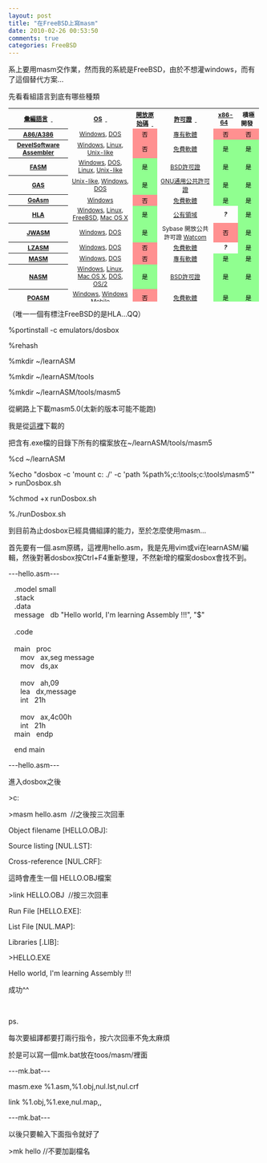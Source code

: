 ```yaml
---
layout: post
title: "在FreeBSD上寫masm"
date: 2010-02-26 00:53:50
comments: true
categories: FreeBSD
---
```

<p>系上要用masm交作業，然而我的系統是FreeBSD，由於不想灌windows，而有了這個替代方案...</p><p>先看看組語言到底有哪些種類</p><table id="sortable_table_id_0" class="wikitable sortable" style="font-size: 85%; text-align: center; width: 500px; height: 386px;"><tbody><tr><th><a href="http://zh.wikipedia.org/zh-tw/%E6%B1%87%E7%BC%96%E8%AF%AD%E8%A8%80" title="彙編語言">彙編語言</a>&nbsp;&nbsp;<a href="http://zh.wikipedia.org/zh-tw/%E7%B5%84%E5%90%88%E8%AA%9E%E8%A8%80%E5%88%97%E8%A1%A8#" class="sortheader" onclick="ts_resortTable(this);return false;"><span class="sortarrow">&nbsp;</span></a></th><th><a href="http://zh.wikipedia.org/zh-tw/%E6%93%8D%E4%BD%9C%E7%B3%BB%E7%BB%9F" title="作業系統">OS</a>&nbsp;&nbsp;<a href="http://zh.wikipedia.org/zh-tw/%E7%B5%84%E5%90%88%E8%AA%9E%E8%A8%80%E5%88%97%E8%A1%A8#" class="sortheader" onclick="ts_resortTable(this);return false;"><span class="sortarrow">&nbsp;</span></a></th><th><a href="http://zh.wikipedia.org/zh-tw/%E5%BC%80%E6%94%BE%E6%BA%90%E4%BB%A3%E7%A0%81" title="開放原始碼">開放原始碼</a>&nbsp;&nbsp;<a href="http://zh.wikipedia.org/zh-tw/%E7%B5%84%E5%90%88%E8%AA%9E%E8%A8%80%E5%88%97%E8%A1%A8#" class="sortheader" onclick="ts_resortTable(this);return false;"><span class="sortarrow">&nbsp;</span></a></th><th><a href="http://zh.wikipedia.org/zh-tw/%E8%BD%AF%E4%BB%B6%E8%AE%B8%E5%8F%AF%E8%AF%81" title="軟體許可證">許可證</a>&nbsp;&nbsp;<a href="http://zh.wikipedia.org/zh-tw/%E7%B5%84%E5%90%88%E8%AA%9E%E8%A8%80%E5%88%97%E8%A1%A8#" class="sortheader" onclick="ts_resortTable(this);return false;"><span class="sortarrow">&nbsp;</span></a></th><th><a href="http://zh.wikipedia.org/zh-tw/X86-64" title="X86-64">x86-64</a>&nbsp;&nbsp;<a href="http://zh.wikipedia.org/zh-tw/%E7%B5%84%E5%90%88%E8%AA%9E%E8%A8%80%E5%88%97%E8%A1%A8#" class="sortheader" onclick="ts_resortTable(this);return false;"><span class="sortarrow"></span></a></th><th>積極開發&nbsp;&nbsp;<a href="http://zh.wikipedia.org/zh-tw/%E7%B5%84%E5%90%88%E8%AA%9E%E8%A8%80%E5%88%97%E8%A1%A8#" class="sortheader" onclick="ts_resortTable(this);return false;"><span class="sortarrow"></span></a></th></tr><tr><th><a href="http://zh.wikipedia.org/w/index.php?title=A86_%28software%29&amp;action=edit&amp;redlink=1" class="new" title="A86 (software) （頁面未存在）">A86/A386</a></th><td><a href="http://zh.wikipedia.org/zh-tw/Microsoft_Windows" title="Microsoft Windows">Windows</a>, <a href="http://zh.wikipedia.org/zh-tw/DOS" title="DOS">DOS</a></td><td style="background: #ff9090 none repeat scroll 0% 0%; color: black;" class="table-no">否</td><td><a href="http://zh.wikipedia.org/zh-tw/%E4%B8%93%E6%9C%89%E8%BD%AF%E4%BB%B6" title="專有軟體">專有軟體</a></td><td style="background: #ff9090 none repeat scroll 0% 0%; color: black;" class="table-no">否</td><td style="background: #ff9090 none repeat scroll 0% 0%; color: black;" class="table-no">否</td></tr><tr><th><a href="http://www.develsoftware.com/index.php/en/download" class="external text" rel="nofollow">DevelSoftware Assembler</a></th><td><a href="http://zh.wikipedia.org/zh-tw/Microsoft_Windows" title="Microsoft Windows">Windows</a>, <a href="http://zh.wikipedia.org/zh-tw/Linux" title="Linux">Linux</a>, <a href="http://zh.wikipedia.org/zh-tw/Unix-like" title="Unix-like" class="mw-redirect">Unix-like</a></td><td style="background: #ff9090 none repeat scroll 0% 0%; color: black;" class="table-no">否</td><td><a href="http://zh.wikipedia.org/zh-tw/%E5%85%8D%E8%B4%B9%E8%BD%AF%E4%BB%B6" title="免費軟體" class="mw-redirect">免費軟體</a></td><td style="background: #90ff90 none repeat scroll 0% 0%; color: black;" class="table-yes">是</td><td style="background: #90ff90 none repeat scroll 0% 0%; color: black;" class="table-yes">是</td></tr><tr><th><a href="http://zh.wikipedia.org/w/index.php?title=FASM&amp;action=edit&amp;redlink=1" class="new" title="FASM （頁面未存在）">FASM</a></th><td><a href="http://zh.wikipedia.org/zh-tw/Microsoft_Windows" title="Microsoft Windows">Windows</a>, <a href="http://zh.wikipedia.org/zh-tw/DOS" title="DOS">DOS</a>, <a href="http://zh.wikipedia.org/zh-tw/Linux" title="Linux">Linux</a>, <a href="http://zh.wikipedia.org/zh-tw/Unix-like" title="Unix-like" class="mw-redirect">Unix-like</a></td><td style="background: #90ff90 none repeat scroll 0% 0%; color: black;" class="table-yes">是</td><td><a href="http://zh.wikipedia.org/zh-tw/BSD%E8%AE%B8%E5%8F%AF%E8%AF%81" title="BSD許可證">BSD許可證</a></td><td style="background: #90ff90 none repeat scroll 0% 0%; color: black;" class="table-yes">是</td><td style="background: #90ff90 none repeat scroll 0% 0%; color: black;" class="table-yes">是</td></tr><tr><th><a href="http://zh.wikipedia.org/w/index.php?title=GNU_Assembler&amp;action=edit&amp;redlink=1" class="new" title="GNU Assembler （頁面未存在）">GAS</a></th><td><a href="http://zh.wikipedia.org/zh-tw/Unix-like" title="Unix-like" class="mw-redirect">Unix-like</a>, <a href="http://zh.wikipedia.org/zh-tw/Microsoft_Windows" title="Microsoft Windows">Windows</a>, <a href="http://zh.wikipedia.org/zh-tw/DOS" title="DOS">DOS</a></td><td style="background: #90ff90 none repeat scroll 0% 0%; color: black;" class="table-yes">是</td><td><a href="http://zh.wikipedia.org/zh-tw/GNU%E9%80%9A%E7%94%A8%E5%85%AC%E5%85%B1%E8%AE%B8%E5%8F%AF%E8%AF%81" title="GNU通用公共許可證">GNU通用公共許可證</a></td><td style="background: #90ff90 none repeat scroll 0% 0%; color: black;" class="table-yes">是</td><td style="background: #90ff90 none repeat scroll 0% 0%; color: black;" class="table-yes">是</td></tr><tr><th><a href="http://www.jorgon.freeserve.co.uk/" class="external text" rel="nofollow">GoAsm</a></th><td><a href="http://zh.wikipedia.org/zh-tw/Microsoft_Windows" title="Microsoft Windows">Windows</a></td><td style="background: #ff9090 none repeat scroll 0% 0%; color: black;" class="table-no">否</td><td><a href="http://zh.wikipedia.org/zh-tw/%E5%85%8D%E8%B4%B9%E8%BD%AF%E4%BB%B6" title="免費軟體" class="mw-redirect">免費軟體</a></td><td style="background: #90ff90 none repeat scroll 0% 0%; color: black;" class="table-yes">是</td><td style="background: #90ff90 none repeat scroll 0% 0%; color: black;" class="table-yes">是</td></tr><tr><th><a href="http://zh.wikipedia.org/w/index.php?title=High_Level_Assembly&amp;action=edit&amp;redlink=1" class="new" title="High Level Assembly （頁面未存在）">HLA</a></th><td><a href="http://zh.wikipedia.org/zh-tw/Microsoft_Windows" title="Microsoft Windows">Windows</a>, <a href="http://zh.wikipedia.org/zh-tw/Linux" title="Linux">Linux</a>, <a href="http://zh.wikipedia.org/zh-tw/FreeBSD" title="FreeBSD">FreeBSD</a>, <a href="http://zh.wikipedia.org/zh-tw/Mac_OS_X" title="Mac OS X">Mac OS X</a></td><td style="background: #90ff90 none repeat scroll 0% 0%; color: black;" class="table-yes">是</td><td><a href="http://zh.wikipedia.org/zh-tw/%E5%85%AC%E6%9C%89%E9%A2%86%E5%9F%9F" title="公有領域">公有領域</a></td><td><i><b>?</b></i></td><td style="background: #90ff90 none repeat scroll 0% 0%; color: black;" class="table-yes">是</td></tr><tr><th><a href="http://www.japheth.de/JWasm.html" class="external text" rel="nofollow">JWASM</a></th><td><a href="http://zh.wikipedia.org/zh-tw/Microsoft_Windows" title="Microsoft Windows">Windows</a>, <a href="http://zh.wikipedia.org/zh-tw/DOS" title="DOS">DOS</a></td><td style="background: #90ff90 none repeat scroll 0% 0%; color: black;" class="table-yes">是</td><td>Sybase 開放公共許可證 <a href="http://zh.wikipedia.org/w/index.php?title=Watcom&amp;action=edit&amp;redlink=1" class="new" title="Watcom （頁面未存在）">Watcom</a></td><td style="background: #ff9090 none repeat scroll 0% 0%; color: black;" class="table-no">否</td><td style="background: #90ff90 none repeat scroll 0% 0%; color: black;" class="table-yes">是</td></tr><tr><th><a href="http://lzasm.hotbox.ru/" class="external text" rel="nofollow">LZASM</a></th><td><a href="http://zh.wikipedia.org/zh-tw/Microsoft_Windows" title="Microsoft Windows">Windows</a>, <a href="http://zh.wikipedia.org/zh-tw/DOS" title="DOS">DOS</a></td><td style="background: #ff9090 none repeat scroll 0% 0%; color: black;" class="table-no">否</td><td><a href="http://zh.wikipedia.org/zh-tw/%E5%85%8D%E8%B4%B9%E8%BD%AF%E4%BB%B6" title="免費軟體" class="mw-redirect">免費軟體</a></td><td><i><b>?</b></i></td><td style="background: #90ff90 none repeat scroll 0% 0%; color: black;" class="table-yes">是</td></tr><tr><th><a href="http://zh.wikipedia.org/zh-tw/MASM" title="MASM">MASM</a></th><td><a href="http://zh.wikipedia.org/zh-tw/Microsoft_Windows" title="Microsoft Windows">Windows</a>, <a href="http://zh.wikipedia.org/zh-tw/DOS" title="DOS">DOS</a></td><td style="background: #ff9090 none repeat scroll 0% 0%; color: black;" class="table-no">否</td><td><a href="http://zh.wikipedia.org/zh-tw/%E4%B8%93%E6%9C%89%E8%BD%AF%E4%BB%B6" title="專有軟體">專有軟體</a></td><td style="background: #90ff90 none repeat scroll 0% 0%; color: black;" class="table-yes">是</td><td style="background: #90ff90 none repeat scroll 0% 0%; color: black;" class="table-yes">是<span class="reference plainlinksneverexpand" id="ref_MASM"></span></td></tr><tr><th><a href="http://zh.wikipedia.org/w/index.php?title=Netwide_Assembler&amp;action=edit&amp;redlink=1" class="new" title="Netwide Assembler （頁面未存在）">NASM</a></th><td><a href="http://zh.wikipedia.org/zh-tw/Microsoft_Windows" title="Microsoft Windows">Windows</a>, <a href="http://zh.wikipedia.org/zh-tw/Linux" title="Linux">Linux</a>, <a href="http://zh.wikipedia.org/zh-tw/Mac_OS_X" title="Mac OS X">Mac OS X</a>, <a href="http://zh.wikipedia.org/zh-tw/DOS" title="DOS">DOS</a>, <a href="http://zh.wikipedia.org/zh-tw/OS/2" title="OS/2">OS/2</a></td><td style="background: #90ff90 none repeat scroll 0% 0%; color: black;" class="table-yes">是</td><td><a href="http://zh.wikipedia.org/zh-tw/BSD%E8%AE%B8%E5%8F%AF%E8%AF%81" title="BSD許可證">BSD許可證</a></td><td style="background: #90ff90 none repeat scroll 0% 0%; color: black;" class="table-yes">是</td><td style="background: #90ff90 none repeat scroll 0% 0%; color: black;" class="table-yes">是</td></tr><tr><th><a href="http://zh.wikipedia.org/w/index.php?title=POASM&amp;action=edit&amp;redlink=1" class="new" title="POASM （頁面未存在）">POASM</a></th><td><a href="http://zh.wikipedia.org/zh-tw/Microsoft_Windows" title="Microsoft Windows">Windows</a>, <a href="http://zh.wikipedia.org/zh-tw/Windows_Mobile" title="Windows Mobile">Windows Mobile</a></td><td style="background: #ff9090 none repeat scroll 0% 0%; color: black;" class="table-no">否</td><td><a href="http://zh.wikipedia.org/zh-tw/%E5%85%8D%E8%B4%B9%E8%BD%AF%E4%BB%B6" title="免費軟體" class="mw-redirect">免費軟體</a></td><td style="background: #90ff90 none repeat scroll 0% 0%; color: black;" class="table-yes">是</td><td style="background: #90ff90 none repeat scroll 0% 0%; color: black;" class="table-yes">是</td></tr><tr><th><a href="http://zh.wikipedia.org/w/index.php?title=TASM&amp;action=edit&amp;redlink=1" class="new" title="TASM （頁面未存在）">TASM</a></th><td><a href="http://zh.wikipedia.org/zh-tw/Microsoft_Windows" title="Microsoft Windows">Windows</a>, <a href="http://zh.wikipedia.org/zh-tw/DOS" title="DOS">DOS</a></td><td style="background: #ff9090 none repeat scroll 0% 0%; color: black;" class="table-no">否</td><td><a href="http://zh.wikipedia.org/zh-tw/%E4%B8%93%E6%9C%89%E8%BD%AF%E4%BB%B6" title="專有軟體">專有軟體</a></td><td style="background: #ff9090 none repeat scroll 0% 0%; color: black;" class="table-no">否</td><td><i><b>?</b></i><span class="reference plainlinksneverexpand" id="ref_TASM"></span></td></tr><tr><th><a href="http://zh.wikipedia.org/w/index.php?title=WASM_%28software%29&amp;action=edit&amp;redlink=1" class="new" title="WASM (software) （頁面未存在）">WASM</a></th><td><a href="http://zh.wikipedia.org/zh-tw/Microsoft_Windows" title="Microsoft Windows">Windows</a>, <a href="http://zh.wikipedia.org/zh-tw/DOS" title="DOS">DOS</a>, <a href="http://zh.wikipedia.org/zh-tw/OS/2" title="OS/2">OS/2</a></td><td style="background: #90ff90 none repeat scroll 0% 0%; color: black;" class="table-yes">是</td><td>Sybase Open <a href="http://zh.wikipedia.org/w/index.php?title=Watcom&amp;action=edit&amp;redlink=1" class="new" title="Watcom （頁面未存在）">Watcom</a> Public License</td><td style="background: #ff9090 none repeat scroll 0% 0%; color: black;" class="table-no">否</td><td><i><b>?</b></i></td></tr><tr><th><a href="http://zh.wikipedia.org/w/index.php?title=Tiny_C_Compiler&amp;action=edit&amp;redlink=1" class="new" title="Tiny C Compiler （頁面未存在）">TCCASM</a></th><td><a href="http://zh.wikipedia.org/zh-tw/Unix-like" title="Unix-like" class="mw-redirect">Unix-like</a>, <a href="http://zh.wikipedia.org/zh-tw/Microsoft_Windows" title="Microsoft Windows">Windows</a></td><td style="background: #90ff90 none repeat scroll 0% 0%; color: black;" class="table-yes">是</td><td><a href="http://zh.wikipedia.org/zh-tw/LGPL" title="LGPL" class="mw-redirect">LGPL</a></td><td><i><b>?</b></i></td><td style="background: #90ff90 none repeat scroll 0% 0%; color: black;" class="table-yes">是</td></tr><tr><th><a href="http://zh.wikipedia.org/w/index.php?title=Yasm&amp;action=edit&amp;redlink=1" class="new" title="Yasm （頁面未存在）">Yasm</a></th><td><a href="http://zh.wikipedia.org/zh-tw/Microsoft_Windows" title="Microsoft Windows">Windows</a>, <a href="http://zh.wikipedia.org/zh-tw/DOS" title="DOS">DOS</a>, <a href="http://zh.wikipedia.org/zh-tw/Linux" title="Linux">Linux</a>, <a href="http://zh.wikipedia.org/zh-tw/Mac_OS_X" title="Mac OS X">Mac OS X</a>, <a href="http://zh.wikipedia.org/zh-tw/Unix-like" title="Unix-like" class="mw-redirect">Unix-like</a></td><td style="background: #90ff90 none repeat scroll 0% 0%; color: black;" class="table-yes">是</td><td><a href="http://zh.wikipedia.org/zh-tw/BSD_licenses" title="BSD licenses" class="mw-redirect">BSD</a></td><td style="background: #90ff90 none repeat scroll 0% 0%; color: black;" class="table-yes">是</td><td style="background: #90ff90 none repeat scroll 0% 0%; color: black;" class="table-yes">是</td></tr></tbody></table><p>（唯一一個有標注FreeBSD的是HLA...QQ）</p><p>%portinstall -c emulators/dosbox</p><p>%rehash</p><p>%mkdir ~/learnASM</p><p>%mkdir ~/learnASM/tools</p><p>%mkdir ~/learnASM/tools/masm5</p><p>從網路上下載masm5.0(太新的版本可能不能跑)</p><p>我是從<a href="http://download.pchome.net/development/linetools/detail-9028.html">這裡</a>下載的</p><p>把含有.exe檔的目錄下所有的檔案放在~/learnASM/tools/masm5</p><p>%cd ~/learnASM</p><p>%echo "dosbox -c 'mount c: ./' -c 'path %path%;c:\tools;c:\tools\masm5'" &gt; runDosbox.sh </p><p>%chmod +x runDosbox.sh</p><p>%./runDosbox.sh</p><p>到目前為止dosbox已經具備組譯的能力，至於怎麼使用masm...</p><p>首先要有一個.asm原碼，這裡用hello.asm，我是先用vim或vi在learnASM/編輯，然後對著dosbox按Ctrl+F4重新整理，不然新增的檔案dosbox會找不到。</p><p>---hello.asm---</p><p>&nbsp;&nbsp; .model small<br />&nbsp;&nbsp; .stack<br />&nbsp;&nbsp; .data<br />&nbsp;&nbsp; message&nbsp;&nbsp; db "Hello world, I'm learning Assembly !!!", "$" <br />&nbsp;&nbsp; <br />&nbsp;&nbsp; .code<br />&nbsp;&nbsp; <br />&nbsp;&nbsp; main&nbsp;&nbsp; proc<br />&nbsp;&nbsp;&nbsp;&nbsp;&nbsp; mov&nbsp;&nbsp; ax,seg message<br />&nbsp;&nbsp;&nbsp;&nbsp;&nbsp; mov&nbsp;&nbsp; ds,ax<br />&nbsp;&nbsp; <br />&nbsp;&nbsp;&nbsp;&nbsp;&nbsp; mov&nbsp;&nbsp; ah,09<br />&nbsp;&nbsp;&nbsp;&nbsp;&nbsp; lea&nbsp;&nbsp; dx,message<br />&nbsp;&nbsp;&nbsp;&nbsp;&nbsp; int&nbsp;&nbsp; 21h <br />&nbsp;&nbsp; <br />&nbsp;&nbsp;&nbsp;&nbsp;&nbsp; mov&nbsp;&nbsp; ax,4c00h<br />&nbsp;&nbsp;&nbsp;&nbsp;&nbsp; int&nbsp;&nbsp; 21h <br />&nbsp;&nbsp; main&nbsp;&nbsp; endp</p><p>&nbsp;&nbsp; end main</p><p>---hello.asm---</p><p>進入dosbox之後</p><p>&gt;c:</p><p>&gt;masm hello.asm&nbsp; //之後按三次回車</p><p>Object filename [HELLO.OBJ]:</p><p>Source listing [NUL.LST]:</p><p>Cross-reference [NUL.CRF]:</p><p>這時會產生一個 HELLO.OBJ檔案</p><p>&gt;link HELLO.OBJ&nbsp; //按三次回車</p><p>Run File [HELLO.EXE]:</p><p>List File [NUL.MAP]:</p><p>Libraries [.LIB]:</p><p>&gt;HELLO.EXE</p><p>Hello world, I'm learning Assembly !!!</p><p>成功^^</p><p>&nbsp;</p><p>ps.</p><p>每次要組譯都要打兩行指令，按六次回車不免太麻煩</p><p>於是可以寫一個mk.bat放在toos/masm/裡面</p><p>---mk.bat---</p><p>masm.exe %1.asm,%1.obj,nul.lst,nul.crf</p><p>link %1.obj,%1.exe,nul.map,, </p><p>---mk.bat---</p><p>以後只要輸入下面指令就好了</p><p>&gt;mk hello //不要加副檔名</p><p>&nbsp;</p>

